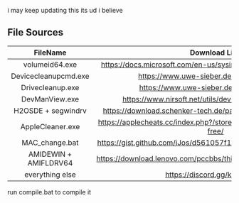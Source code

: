 i may keep updating this its ud i believe

## File Sources

| FileName | Download Link |
| :-: | :-: |
| volumeid64.exe | https://docs.microsoft.com/en-us/sysinternals/downloads/volumeid |
| Devicecleanupcmd.exe | https://www.uwe-sieber.de/misc_tools_e.html |
| Drivecleanup.exe | https://www.uwe-sieber.de/drivetools_e.html |
| DevManView.exe | https://www.nirsoft.net/utils/device_manager_view.html |
| H2OSDE + segwindrv | https://download.schenker-tech.de/package/dmi-edit-efi-insyde/ |
| AppleCleaner.exe | https://applecheats.cc/index.php?/store/category/49-apple-cleaner-free/ |
| MAC_change.bat | https://gist.github.com/iJos/d561057f1a00d926a47532396a8c71de |
| AMIDEWIN + AMIFLDRV64 | https://download.lenovo.com/pccbbs/thinkcentre_bios/o2vjya6usa.exe |
| everything else | https://discord.gg/kWb7MQyr |

run compile.bat to compile it
